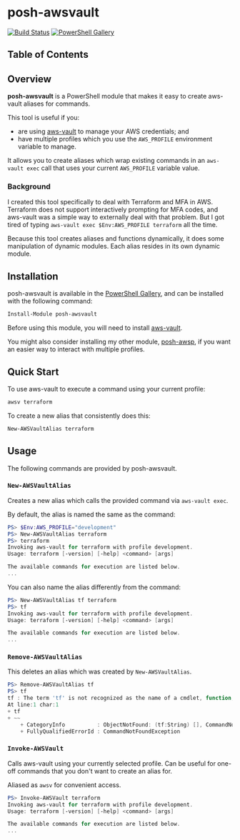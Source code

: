# posh-awsvault

[![Build Status](https://img.shields.io/travis/jonscheiding/posh-awsp.svg)](https://travis-ci.org/jonscheiding/posh-vault)
[![PowerShell Gallery](https://img.shields.io/powershellgallery/v/posh-awsvault.svg)](https://www.powershellgallery.com/packages/posh-vault)

## Table of Contents

## Overview

**posh-awsvault** is a PowerShell module that makes it easy to create aws-vault aliases for commands.

This tool is useful if you:

- are using [aws-vault](https://github.com/99designs/aws-vault) to manage your AWS credentials; and
- have multiple profiles which you use the `AWS_PROFILE` environment variable to manage.

It allows you to create aliases which wrap existing commands in an `aws-vault exec` call that uses your current `AWS_PROFILE` variable value.

### Background

I created this tool specifically to deal with Terraform and MFA in AWS.  Terraform does not support interactively prompting for MFA codes, and aws-vault was a simple way to externally deal with that problem.  But I got tired of typing `aws-vault exec $Env:AWS_PROFILE terraform` all the time.

Because this tool creates aliases and functions dynamically, it does some manipulation of dynamic modules.  Each alias resides in its own dynamic module.

## Installation

posh-awsvault is available in the [PowerShell Gallery](https://www.powershellgallery.com/packages/posh-awsvault), and can be installed with the following command:

```powershell
Install-Module posh-awsvault
```

Before using this module, you will need to install [aws-vault](https://github.com/99designs/aws-vault).

You might also consider installing my other module, [posh-awsp](https://github.com/jonscheiding/posh-awsp), if you want an easier way to interact with multiple profiles.

## Quick Start

To use aws-vault to execute a command using your current profile:

```powershell
awsv terraform
```

To create a new alias that consistently does this:

```powershell
New-AWSVaultAlias terraform
```

## Usage

The following commands are provided by posh-awsvault.

### `New-AWSVaultAlias`

Creates a new alias which calls the provided command via `aws-vault exec`.

By default, the alias is named the same as the command:

```powershell
PS> $Env:AWS_PROFILE="development"
PS> New-AWSVaultAlias terraform
PS> terraform
Invoking aws-vault for terraform with profile development.
Usage: terraform [-version] [-help] <command> [args]

The available commands for execution are listed below.
...
```

You can also name the alias differently from the command:

```powershell
PS> New-AWSVaultAlias tf terraform
PS> tf
Invoking aws-vault for terraform with profile development.
Usage: terraform [-version] [-help] <command> [args]

The available commands for execution are listed below.
...
```

### `Remove-AWSVaultAlias`

This deletes an alias which was created by `New-AWSVaultAlias`.

```powershell
PS> Remove-AWSVaultAlias tf
PS> tf
tf : The term 'tf' is not recognized as the name of a cmdlet, function, script file, or operable program. Check the spelling of the name, or if a path was included, verify that the path is correct and try again.
At line:1 char:1
+ tf
+ ~~
    + CategoryInfo          : ObjectNotFound: (tf:String) [], CommandNotFoundException
    + FullyQualifiedErrorId : CommandNotFoundException
```

### `Invoke-AWSVault`

Calls aws-vault using your currently selected profile.  Can be useful for one-off commands that you don't want to create an alias for.

Aliased as `awsv` for convenient access.

```powershell
PS> Invoke-AWSVault terraform
Invoking aws-vault for terraform with profile development.
Usage: terraform [-version] [-help] <command> [args]

The available commands for execution are listed below.
...
```
